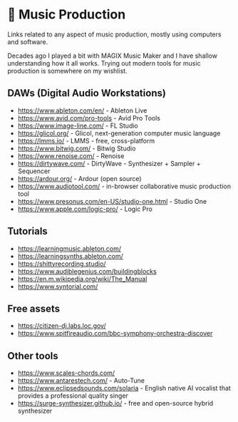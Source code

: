 # 🎵 Music Production

Links related to any aspect of music production, mostly using computers and software.

Decades ago I played a bit with MAGIX Music Maker and I have shallow understanding how it all works. Trying out modern tools for music production is somewhere on my wishlist.

## DAWs (Digital Audio Workstations)

- https://www.ableton.com/en/ - Ableton Live
- https://www.avid.com/pro-tools - Avid Pro Tools
- https://www.image-line.com/ - FL Studio
- https://glicol.org/ - Glicol, next-generation computer music language
- https://lmms.io/ - LMMS - free, cross-platform
- https://www.bitwig.com/ - Bitwig Studio
- https://www.renoise.com/ - Renoise
- https://dirtywave.com/ - DirtyWave - Synthesizer + Sampler + Sequencer
- https://ardour.org/ - Ardour (open source)
- https://www.audiotool.com/ - in-browser collaborative music production tool
- https://www.presonus.com/en-US/studio-one.html - Studio One
- https://www.apple.com/logic-pro/ - Logic Pro

## Tutorials

- https://learningmusic.ableton.com/
- https://learningsynths.ableton.com/
- https://shittyrecording.studio/
- https://www.audiblegenius.com/buildingblocks
- https://en.m.wikipedia.org/wiki/The_Manual
- https://www.syntorial.com/

## Free assets

- https://citizen-dj.labs.loc.gov/
- https://www.spitfireaudio.com/bbc-symphony-orchestra-discover

## Other tools

- https://www.scales-chords.com/
- https://www.antarestech.com/ - Auto-Tune
- https://www.eclipsedsounds.com/solaria - English native AI vocalist that provides a professional quality singer
- https://surge-synthesizer.github.io/ - free and open-source hybrid synthesizer
